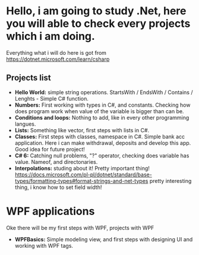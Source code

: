 # Hello, i am going to study .Net, here you will able to check every projects which i am doing.
Everything what i will do here is got from https://dotnet.microsoft.com/learn/csharp
## Projects list
* **Hello World:** simple string operations. StartsWith / EndsWith / Contains / Lenghts - Simple C# function.
* **Numbers:** First working with types in C#, and constants. Checking how does program work when value of the variable is bigger than can be.
* **Conditions and loops:** Nothing to add, like in every other programming langues.
* **Lists:** Something like vector, first steps with lists in C#.
* **Classes:** First steps with classes, namespace in C#. Simple bank acc application. Here i can make withdrawal, deposits and develop this app. Good idea for future project!
* **C# 6:** Catching null problems, "?" operator, checking does variable has value. Nameof, and directonaries.
* **Interpolations:** studing about it! Pretty important thing! https://docs.microsoft.com/pl-pl/dotnet/standard/base-types/formatting-types#format-strings-and-net-types pretty interesting thing, i know how to set field width!
# WPF applications
Oke there will be my first steps with WPF, projects with WPF
* **WPFBasics:** Simple modeling view, and first steps with designing UI and working with WPF tags.